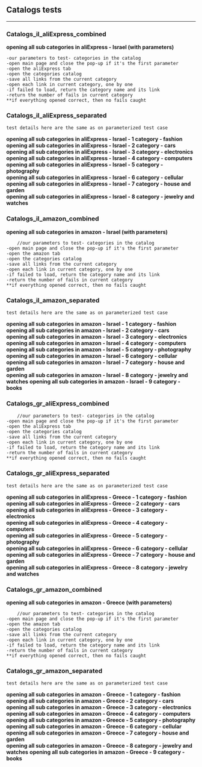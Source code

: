 
## Catalogs tests
----


### Сatalogs_il_aliExpress_combined

  **opening all sub categories in aliExpress - Israel (with parameters)**
  
    -our parameters to test- categories in the catalog  
    -open main page and close the pop-up if it's the first parameter
    -open the aliExpress tab
    -open the categories catalog
    -save all links from the current category
    -open each link in current category, one by one
    -if failed to load, return the category name and its link
    -return the number of fails in current category
    **if everything opened correct, then no fails caught



### Сatalogs_il_aliExpress_separated

    test details here are the same as on parameterized test case  

  **opening all sub categories in aliExpress - Israel - 1 category - fashion**  
  **opening all sub categories in aliExpress - Israel - 2 category - cars**   
  **opening all sub categories in aliExpress - Israel - 3 category - electronics**     
  **opening all sub categories in aliExpress - Israel - 4 category - computers**     
  **opening all sub categories in aliExpress - Israel - 5 category - photography**     
  **opening all sub categories in aliExpress - Israel - 6 category - cellular**     
  **opening all sub categories in aliExpress - Israel - 7 category - house and garden**     
  **opening all sub categories in aliExpress - Israel - 8 category - jewelry and watches**
     


### Сatalogs_il_amazon_combined

   **opening all sub categories in amazon - Israel (with parameters)**
  
     	//our parameters to test- categories in the catalog  
    -open main page and close the pop-up if it's the first parameter
    -open the amazon tab
    -open the categories catalog
    -save all links from the current category
    -open each link in current category, one by one
    -if failed to load, return the category name and its link
    -return the number of fails in current category
    **if everything opened correct, then no fails caught



### Сatalogs_il_amazon_separated

    test details here are the same as on parameterized test case  

  **opening all sub categories in amazon - Israel - 1 category - fashion** 
  **opening all sub categories in amazon - Israel - 2 category - cars**   
  **opening all sub categories in amazon - Israel - 3 category - electronics**     
  **opening all sub categories in amazon - Israel - 4 category - computers**     
  **opening all sub categories in amazon - Israel - 5 category - photography**     
  **opening all sub categories in amazon - Israel - 6 category - cellular**     
  **opening all sub categories in amazon - Israel - 7 category - house and garden**    
  **opening all sub categories in amazon - Israel - 8 category - jewelry and watches**
  **opening all sub categories in amazon - Israel - 9 category - books**



### Сatalogs_gr_aliExpress_combined
  
     	//our parameters to test- categories in the catalog  
    -open main page and close the pop-up if it's the first parameter
    -open the aliExpress tab
    -open the categories catalog
    -save all links from the current category
    -open each link in current category, one by one
    -if failed to load, return the category name and its link
    -return the number of fails in current category
    **if everything opened correct, then no fails caught



### Сatalogs_gr_aliExpress_separated

    test details here are the same as on parameterized test case  
  **opening all sub categories in aliExpress - Greece - 1 category - fashion**  
  **opening all sub categories in aliExpress - Greece - 2 category - cars**  
  **opening all sub categories in aliExpress - Greece - 3 category - electronics**     
  **opening all sub categories in aliExpress - Greece - 4 category - computers**  
  **opening all sub categories in aliExpress - Greece - 5 category - photography**     
  **opening all sub categories in aliExpress - Greece - 6 category - cellular**     
  **opening all sub categories in aliExpress - Greece - 7 category - house and garden**     
  **opening all sub categories in aliExpress - Greece - 8 category - jewelry and watches**
  
  
  
### Сatalogs_gr_amazon_combined

   **opening all sub categories in amazon - Greece (with parameters)**
  
     	//our parameters to test- categories in the catalog  
    -open main page and close the pop-up if it's the first parameter
    -open the amazon tab
    -open the categories catalog
    -save all links from the current category
    -open each link in current category, one by one
    -if failed to load, return the category name and its link
    -return the number of fails in current category
    **if everything opened correct, then no fails caught



### Сatalogs_gr_amazon_separated

    test details here are the same as on parameterized test case  

  **opening all sub categories in amazon - Greece - 1 category - fashion**  
  **opening all sub categories in amazon - Greece - 2 category - cars**   
  **opening all sub categories in amazon - Greece - 3 category - electronics**    
  **opening all sub categories in amazon - Greece - 4 category - computers**     
  **opening all sub categories in amazon - Greece - 5 category - photography**     
  **opening all sub categories in amazon - Greece - 6 category - cellular**     
  **opening all sub categories in amazon - Greece - 7 category - house and garden**     
  **opening all sub categories in amazon - Greece - 8 category - jewelry and watches**
  **opening all sub categories in amazon - Greece - 9 category - books**
